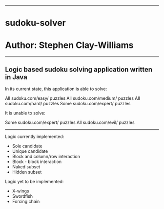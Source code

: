 -------------------------------
# sudoku-solver
# Author: Stephen Clay-Williams
-------------------------------

Logic based sudoku solving application written in Java
------------------------------------------------------

In its current state, this application is able to solve:

All sudoku.com/easy/ puzzles
All sudoku.com/medium/ puzzles
All sudoku.com/hard/ puzzles
Some sudoku.com/expert/ puzzles

It is unable to solve:

Some sudoku.com/expert/ puzzles
All sudoku.com/evil/ puzzles

-----------------------------

Logic currently implemented:
 - Sole candidate
 - Unique candidate
 - Block and column/row interaction
 - Block - block interaction
 - Naked subset
 - Hidden subset
 
 
 Logic yet to be implemented:
  - X-wings
  - Swordfish
  - Forcing chain

